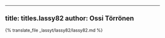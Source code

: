 
---
title: titles.lassy82
author: Ossi Törrönen
---
{% translate_file _lassyt/lassy82/lassy82.md %}